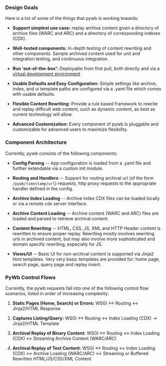 ### Design Goals

Here is a list of some of the things that pywb is working towards:


* **Support simplest use case:** replay archive content given a directory of archive files (WARC and ARC) and a directory of corresponding indexes (CDX).

* **Well-tested components:** In-depth testing of content rewriting and other components. Sample archived content used for unit and integration testing, and continuous integration.

* **Run 'out-of-the-box':** Deployable from first pull, both directly and via a [virtual development environment](http://www.vagrantup.com/)

* **Usable Defaults and Easy Configuration:** Simple settings like archive, index, and ui template paths are configured via a .yaml file which comes with usable defaults.

* **Flexible Content Rewriting:** Provide a rule based framework to rewrite and replay difficult web content, such as dynamic content, as best as current technology will allow.

* **Advanced Customization:** Every component of pywb is pluggable and customizable for advanced users to maximize flexibility.



### Component Architecture

Currently, pywb consists of the following components:

* **Config Parsing** -- App configuration is loaded from a .yaml file and further extendable via a custom init module.

* **Routing and Handlers** -- Support for routing archival url (of the form `/pywb/timestamp/url`) requests,  http proxy requests to the appropriate handler defined in the config.

* **Archive Index Loading** -- Archive index CDX files can be loaded locally or via a remote cdx server interface.

* **Archive Content Loading** -- Archive content (WARC and ARC) files are loaded and parsed to retrieve archival content.

* **Content Rewriting** -- HTML, CSS, JS, XML and HTTP Header content is rewritten to ensure proper replay. Rewriting mostly involves rewriting urls in archived content, but may also involve more sophisticated and domain specific rewriting, especially for JS.

* **Views/UI** -- Basic UI for non-archival content is supported via Jinja2 html templates. Very very basic templates are provided for: home page, search page, query page and replay insert.


### PyWb Control Flows

Currently, the pywb requests fall into one of the following control flow scenarios, listed in order of increasing complexity:

1. **Static Pages (Home, Search) or Errors:** WSGI <-> Routing <-> Jinja2/HTML Response

2. **Captures Listing/Query:** WSGI <-> Routing <-> Index Loading (CDX) -> Jinja2/HTML Template

3. **Archival Replay of Binary Content:** WSGI <-> Routing <-> Index Loading (CDX) <-> Streaming Archive Content (WARC/ARC) 

4. **Archival Replay of Text Content:** WSGI <-> Routing <-> Index Loading (CDX) <-> Archive Loading (WARC/ARC) <-> Streaming or Buffered Rewritten HTML/JS/CSS/XML Content


